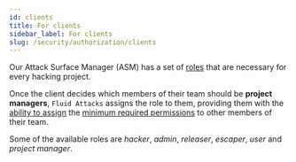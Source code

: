 ```yaml
---
id: clients
title: For clients
sidebar_label: For clients
slug: /security/authorization/clients
---
```


Our Attack Surface Manager (ASM) has a set of
[roles](/criteria/authorization/096)
that are necessary for every hacking project.

Once the client decides
which members of their team should be **project managers**,
`Fluid Attacks` assigns the role to them,
providing them with the
[ability to assign](/criteria/authorization/035) the
[minimum required permissions](/criteria/system/186)
to other members of their team.

Some of the available roles are *hacker*, *admin*,
*releaser*, *escaper*, *user* and *project manager*.
